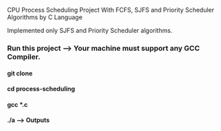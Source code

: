 
CPU Process Scheduling Project With FCFS, SJFS and Priority Scheduler Algorithms by C Language

Implemented only SJFS and Priority Scheduler algorithms. 

### Run this project --> Your machine must support any GCC Compiler.
#### git clone <PROJECT>
#### cd process-scheduling
#### gcc *.c
#### ./a --> Outputs 
